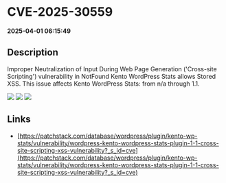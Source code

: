 # CVE-2025-30559

**2025-04-01 06:15:49**

## Description
Improper Neutralization of Input During Web Page Generation ('Cross-site Scripting') vulnerability in NotFound Kento WordPress Stats allows Stored XSS. This issue affects Kento WordPress Stats: from n/a through 1.1.

![](https://img.shields.io/static/v1?label=Score&message=7.1&color=red)
![](https://img.shields.io/static/v1?label=Severity&message=HIGH&color=red)
![](https://img.shields.io/static/v1?label=CWE&message=XSS&color=green)

## Links
- [https://patchstack.com/database/wordpress/plugin/kento-wp-stats/vulnerability/wordpress-kento-wordpress-stats-plugin-1-1-cross-site-scripting-xss-vulnerability?_s_id=cve](https://patchstack.com/database/wordpress/plugin/kento-wp-stats/vulnerability/wordpress-kento-wordpress-stats-plugin-1-1-cross-site-scripting-xss-vulnerability?_s_id=cve)
